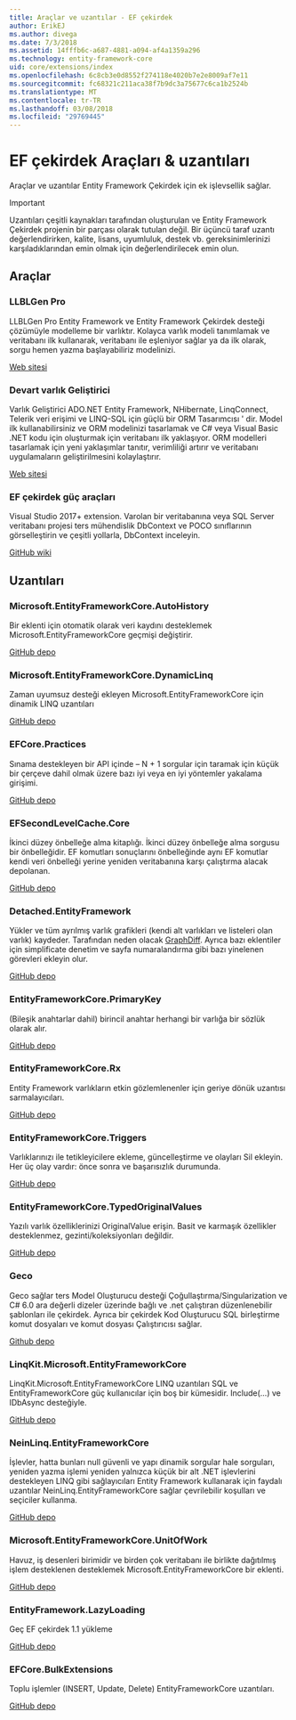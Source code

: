 ```yaml
---
title: Araçlar ve uzantılar - EF çekirdek
author: ErikEJ
ms.author: divega
ms.date: 7/3/2018
ms.assetid: 14fffb6c-a687-4881-a094-af4a1359a296
ms.technology: entity-framework-core
uid: core/extensions/index
ms.openlocfilehash: 6c8cb3e0d8552f274118e4020b7e2e8009af7e11
ms.sourcegitcommit: fc68321c211aca38f7b9dc3a75677c6ca1b2524b
ms.translationtype: MT
ms.contentlocale: tr-TR
ms.lasthandoff: 03/08/2018
ms.locfileid: "29769445"
---
```

# <a name="ef-core-tools--extensions"></a>EF çekirdek Araçları & uzantıları

Araçlar ve uzantılar Entity Framework Çekirdek için ek işlevsellik sağlar.

> [!IMPORTANT]  
> Uzantıları çeşitli kaynakları tarafından oluşturulan ve Entity Framework Çekirdek projenin bir parçası olarak tutulan değil. Bir üçüncü taraf uzantı değerlendirirken, kalite, lisans, uyumluluk, destek vb. gereksinimlerinizi karşıladıklarından emin olmak için değerlendirilecek emin olun.

## <a name="tools"></a>Araçlar

### <a name="llblgen-pro"></a>LLBLGen Pro

LLBLGen Pro Entity Framework ve Entity Framework Çekirdek desteği çözümüyle modelleme bir varlıktır. Kolayca varlık modeli tanımlamak ve veritabanı ilk kullanarak, veritabanı ile eşleniyor sağlar ya da ilk olarak, sorgu hemen yazma başlayabiliriz modelinizi.

[Web sitesi](https://www.llblgen.com/)

### <a name="devart-entity-developer"></a>Devart varlık Geliştirici

Varlık Geliştirici ADO.NET Entity Framework, NHibernate, LinqConnect, Telerik veri erişimi ve LINQ-SQL için güçlü bir ORM Tasarımcısı ' dir. Model ilk kullanabilirsiniz ve ORM modelinizi tasarlamak ve C# veya Visual Basic .NET kodu için oluşturmak için veritabanı ilk yaklaşıyor. ORM modelleri tasarlamak için yeni yaklaşımlar tanıtır, verimliliği artırır ve veritabanı uygulamaların geliştirilmesini kolaylaştırır.

[Web sitesi](https://www.devart.com/entitydeveloper/)

### <a name="ef-core-power-tools"></a>EF çekirdek güç araçları

Visual Studio 2017+ extension. Varolan bir veritabanına veya SQL Server veritabanı projesi ters mühendislik DbContext ve POCO sınıflarının görselleştirin ve çeşitli yollarla, DbContext inceleyin.

[GitHub wiki](https://github.com/ErikEJ/SqlCeToolbox/wiki/EF-Core-Power-Tools)

## <a name="extensions"></a>Uzantıları

### <a name="microsoftentityframeworkcoreautohistory"></a>Microsoft.EntityFrameworkCore.AutoHistory

Bir eklenti için otomatik olarak veri kaydını desteklemek Microsoft.EntityFrameworkCore geçmişi değiştirir.

[GitHub depo](https://github.com/Arch/AutoHistory/)

### <a name="microsoftentityframeworkcoredynamiclinq"></a>Microsoft.EntityFrameworkCore.DynamicLinq

Zaman uyumsuz desteği ekleyen Microsoft.EntityFrameworkCore için dinamik LINQ uzantıları

 [GitHub depo](https://github.com/StefH/System.Linq.Dynamic.Core/)

### <a name="efcorepractices"></a>EFCore.Practices

Sınama destekleyen bir API içinde – N + 1 sorgular için taramak için küçük bir çerçeve dahil olmak üzere bazı iyi veya en iyi yöntemler yakalama girişimi.

[GitHub depo](https://github.com/riezebosch/efcore-practices/tree/master/src/EFCore.Practices/)

### <a name="efsecondlevelcachecore"></a>EFSecondLevelCache.Core

İkinci düzey önbelleğe alma kitaplığı. İkinci düzey önbelleğe alma sorgusu bir önbelleğidir. EF komutları sonuçlarını önbelleğinde aynı EF komutlar kendi veri önbelleği yerine yeniden veritabanına karşı çalıştırma alacak depolanan.

[GitHub depo](https://github.com/VahidN/EFSecondLevelCache.Core/)

### <a name="detachedentityframework"></a>Detached.EntityFramework

Yükler ve tüm ayrılmış varlık grafikleri (kendi alt varlıkları ve listeleri olan varlık) kaydeder. Tarafından neden olacak [GraphDiff](https://github.com/refactorthis/GraphDiff/). Ayrıca bazı eklentiler için simplificate denetim ve sayfa numaralandırma gibi bazı yinelenen görevleri ekleyin olur.

[GitHub depo](https://github.com/leonardoporro/Detached/)

### <a name="entityframeworkcoreprimarykey"></a>EntityFrameworkCore.PrimaryKey

(Bileşik anahtarlar dahil) birincil anahtar herhangi bir varlığa bir sözlük olarak alır.

[GitHub depo](https://github.com/NickStrupat/EntityFramework.PrimaryKey/)

### <a name="entityframeworkcorerx"></a>EntityFrameworkCore.Rx

Entity Framework varlıkların etkin gözlemlenenler için geriye dönük uzantısı sarmalayıcıları.

[GitHub depo](https://github.com/NickStrupat/EntityFramework.Rx/)

### <a name="entityframeworkcoretriggers"></a>EntityFrameworkCore.Triggers

Varlıklarınızı ile tetikleyicilere ekleme, güncelleştirme ve olayları Sil ekleyin. Her üç olay vardır: önce sonra ve başarısızlık durumunda.

[GitHub depo](https://github.com/NickStrupat/EntityFramework.Triggers/)

### <a name="entityframeworkcoretypedoriginalvalues"></a>EntityFrameworkCore.TypedOriginalValues

Yazılı varlık özelliklerinizi OriginalValue erişin. Basit ve karmaşık özellikler desteklenmez, gezinti/koleksiyonları değildir.

[GitHub depo](https://github.com/NickStrupat/EntityFramework.TypedOriginalValues/)

### <a name="geco"></a>Geco

Geco sağlar ters Model Oluşturucu desteği Çoğullaştırma/Singularization ve C# 6.0 ara değerli dizeler üzerinde bağlı ve .net çalıştıran düzenlenebilir şablonları ile çekirdek. Ayrıca bir çekirdek Kod Oluşturucu SQL birleştirme komut dosyaları ve komut dosyası Çalıştırıcısı sağlar.

[Github depo](https://github.com/iQuarc/Geco)

### <a name="linqkitmicrosoftentityframeworkcore"></a>LinqKit.Microsoft.EntityFrameworkCore

LinqKit.Microsoft.EntityFrameworkCore LINQ uzantıları SQL ve EntityFrameworkCore güç kullanıcılar için boş bir kümesidir. Include(...) ve IDbAsync desteğiyle.

[GitHub depo](https://github.com/scottksmith95/LINQKit/)

### <a name="neinlinqentityframeworkcore"></a>NeinLinq.EntityFrameworkCore

İşlevler, hatta bunları null güvenli ve yapı dinamik sorgular hale sorguları, yeniden yazma işlemi yeniden yalnızca küçük bir alt .NET işlevlerini destekleyen LINQ gibi sağlayıcıları Entity Framework kullanarak için faydalı uzantılar NeinLinq.EntityFrameworkCore sağlar çevrilebilir koşulları ve seçiciler kullanma.

[GitHub depo](https://github.com/axelheer/nein-linq/)

### <a name="microsoftentityframeworkcoreunitofwork"></a>Microsoft.EntityFrameworkCore.UnitOfWork

Havuz, iş desenleri birimidir ve birden çok veritabanı ile birlikte dağıtılmış işlem desteklenen desteklemek Microsoft.EntityFrameworkCore bir eklenti.

[GitHub depo](https://github.com/Arch/UnitOfWork/)

### <a name="entityframeworklazyloading"></a>EntityFramework.LazyLoading

Geç EF çekirdek 1.1 yükleme

[GitHub depo](https://github.com/darxis/EntityFramework.LazyLoading)

### <a name="efcorebulkextensions"></a>EFCore.BulkExtensions

Toplu işlemler (INSERT, Update, Delete) EntityFrameworkCore uzantıları.

[GitHub depo](https://github.com/borisdj/EFCore.BulkExtensions)
